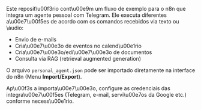 Este reposit\u00f3rio cont\u00e9m um fluxo de exemplo para o n8n que integra um agente pessoal com Telegram. Ele executa diferentes a\u00e7\u00f5es de acordo com os comandos recebidos via texto ou \áudio:

- Envio de e-mails
- Cria\u00e7\u00e3o de eventos no calend\u00e1rio
- Cria\u00e7\u00e3o/edi\u00e7\u00e3o de documentos
- Consulta via RAG (retrieval augmented generation)

O arquivo `personal_agent.json` pode ser importado diretamente na interface do n8n (Menu **Import/Export**).

Ap\u00f3s a importa\u00e7\u00e3o, configure as credenciais das integra\u00e7\u00f5es (Telegram, e-mail, servi\u00e7os da Google etc.) conforme necess\u00e1rio.
